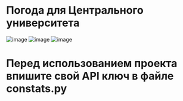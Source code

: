 # Погода для Центрального университета
![image](https://github.com/user-attachments/assets/6fa82ffa-0463-4f4b-afc8-abdf97ed94e7)
![image](https://github.com/user-attachments/assets/dc8d7d01-0a1b-4d0e-9ef4-36b2a958f961)
![image](https://github.com/user-attachments/assets/894d175d-5db5-48e8-9dca-4cdf63fb8a3c)
# Перед использованием проекта впишите свой API ключ в файле constats.py

